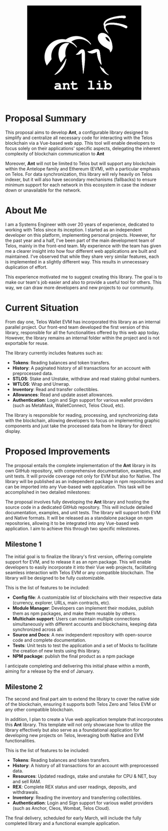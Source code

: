 <p align="center">
  <img src="https://raw.githubusercontent.com/vapaee/working-proposal-2024--ant-lib/main/img/ant-logo-white-small.png" alt="Texto alternativo">
</p>


# Proposal Summary

This proposal aims to develop **Ant**, a configurable library designed to simplify and centralize all necessary code for interacting with the Telos blockchain via a Vue-based web app. This tool will enable developers to focus solely on their applications' specific aspects, delegating the inherent complexity of blockchain communication to **Ant**

Moreover, **Ant** will not be limited to Telos but will support any blockchain within the Antelope family and Ethereum (EVM), with a particular emphasis on Telos. For data synchronization, this library will rely heavily on Telos indexer, but it will also have secondary mechanisms (fallbacks) to ensure minimum support for each network in this ecosystem in case the indexer down or unavailable for the network.

# About Me

I am a Systems Engineer with over 20 years of experience, dedicated to working with Telos since its inception. I started as an independent developer on this platform, implementing personal projects. However, for the past year and a half, I've been part of the main development team of Telos, mainly in the front-end team. My experience with the team has given me a clearer insight into how four different web applications are built and maintained. I've observed that while they share very similar features, each is implemented in a slightly different way. This results in unnecessary duplication of effort.

This experience motivated me to suggest creating this library. The goal is to make our team's job easier and also to provide a useful tool for others. This way, we can draw more developers and new projects to our community.

# Current Situation

From day one, Telos Wallet EVM has incorporated this library as an internal parallel project. Our front-end team developed the first version of this library, responsible for all the functionalities offered by this web app today. However, the library remains an internal folder within the project and is not exportable for reuse.

The library currently includes features such as:
- **Tokens**: Reading balances and token transfers.
- **History**: A paginated history of all transactions for an account with preprocessed data.
- **STLOS**: Stake and Unstake, withdraw and read staking global numbers.
- **WTLOS**: Wrap and Unwrap.
- **Inventory**: Read and transfer collectibles.
- **Allowances**: Read and update asset allowances.
- **Authentication**: Login and Sign support for various wallet providers (such as MetaMask, WalletConnect, Telos Cloud, etc).

The library is responsible for reading, processing, and synchronizing data with the blockchain, allowing developers to focus on implementing graphic components and just take the processed data from he library for direct display.

# Proposed Improvements

The proposal entails the complete implementation of the **Ant** library in its own GitHub repository, with comprehensive documentation, examples, and unit tests. It will provide coverage not only for EVM but also for Native. The library will be published as an independent package in npm repositories and can be imported into any Vue-based web application. This task will be accomplished in two detailed milestones:

The proposal involves fully developing the **Ant** library and hosting the source code in a dedicated GitHub repository. This will include detailed documentation, examples, and unit tests. The library will support both EVM and Native formats. It will be released as a standalone package on npm repositories, allowing it to be integrated into any Vue-based web application. I aim to achieve this through two specific milestones.

## Milestone 1

The initial goal is to finalize the library's first version, offering complete support for EVM, and to release it as an npm package. This will enable developers to easily incorporate it into their Vue web projects, facilitating seamless interaction with Telos EVM or any compatible blockchain. The library will be designed to be fully customizable.

This is the list of features to be included:
- **Config file**: A customizable list of blockchains with their respective data (currency, explorer, URLs, main contracts, etc).
- **Module Manager**: Developers can implement their modules, publish them as npm packages, and make them reusable by others.
- **Multichain support**: Users can maintain multiple connections simultaneously with different accounts and blockchains, keeping data synchronized across all.
- **Source and Docs**: A new independent repository with open-source code and complete documentation.
- **Tests**: Unit tests to test the application and a set of Mocks to facilitate the creation of new tests using this library.
- **NPM package**: publish the final product as a npm package

I anticipate completing and delivering this initial phase within a month, aiming for a release by the end of January.

## Milestone 2

The second and final part aim to extend the library to cover the native side of the blockchain, ensuring it supports both Telos Zero and Telos EVM or any other compatible blockchain.

In addition, I plan to create a Vue web application template that incorporates this **Ant** library. This template will not only showcase how to utilize the library effectively but also serve as a foundational application for developing new projects on Telos, leveraging both Native and EVM functionalities.


This is the list of features to be included:
- **Tokens**: Reading balances and token transfers.
- **History**: A history of all transactions for an account with preprocessed data.
- **Resources**: Updated readings, stake and unstake for CPU & NET, buy and sell RAM.
- **REX**: Complete REX status and user readings, deposits, and withdrawals.
- **Inventory**: Reading the inventory and transferring collectibles.
- **Authentication**: Login and Sign support for various wallet providers (such as Anchor, Cleos, Wombat, Telos Cloud).

The final delivery, scheduled for early March, will include the fully completed library and a functional example application.

